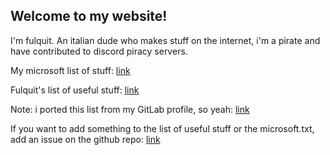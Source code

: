 ## Welcome to my website!

I'm fulquit. An italian dude who makes stuff on the internet, i'm a pirate and have contributed to discord piracy servers.

My microsoft list of stuff: [link](microsoft.txt)

Fulquit's list of useful stuff: [link](useful.md)

Note: i ported this list from my GitLab profile, so yeah: [link](https://gitlab.com/fulquit)

If you want to add something to the list of useful stuff or the microsoft.txt, add an issue on the github repo: [link](https://github.com/fulquit/fulquit.github.io)
